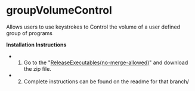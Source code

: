 # groupVolumeControl
Allows users to use keystrokes to Control the volume of a user defined group of programs

**Installation Instructions**
- 1. Go to the "[ReleaseExecutables(no-merge-allowed)](https://github.com/coder-guy22296/groupVolumeControl/tree/ReleaseExecutables(no-merge-allowed))" and download the zip file.
- 2. Complete instructions can be found on the readme for that branch/
